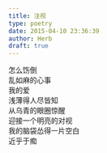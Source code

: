 ```yaml
---  
title: 注视  
type: poetry  
date: 2015-04-10 23:36:39  
author: Herb  
draft: true
---  
```

怎么饬倒  
乱如麻的心事  
我的爱  
浅薄得人尽皆知  
从乌青的眼圈惊醒  
迎接一个明亮的对视  
我的脑袋怂得一片空白  
近乎于痴  
